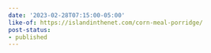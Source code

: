```yaml
---
date: '2023-02-28T07:15:00-05:00'
like-of: https://islandinthenet.com/corn-meal-porridge/
post-status:
- published
---
```


